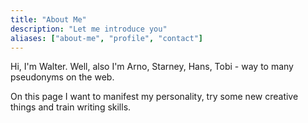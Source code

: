 ```yaml
---
title: "About Me"
description: "Let me introduce you"
aliases: ["about-me", "profile", "contact"]
---
```


Hi, I'm Walter. Well, also I'm Arno, Starney, Hans, Tobi - way to many pseudonyms 
on the web. 

On this page I want to manifest my personality, try some new creative things and 
train writing skills. 